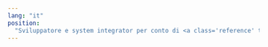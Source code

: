 ```yaml
---
lang: "it"
position:
  "Sviluppatore e system integrator per conto di <a class='reference' title='ServerMade.com by Akron Business Technologies Srl' href='http://servermade.com'>ServerMade.com by Akron Business Technologies Srl</a>."
---
```

